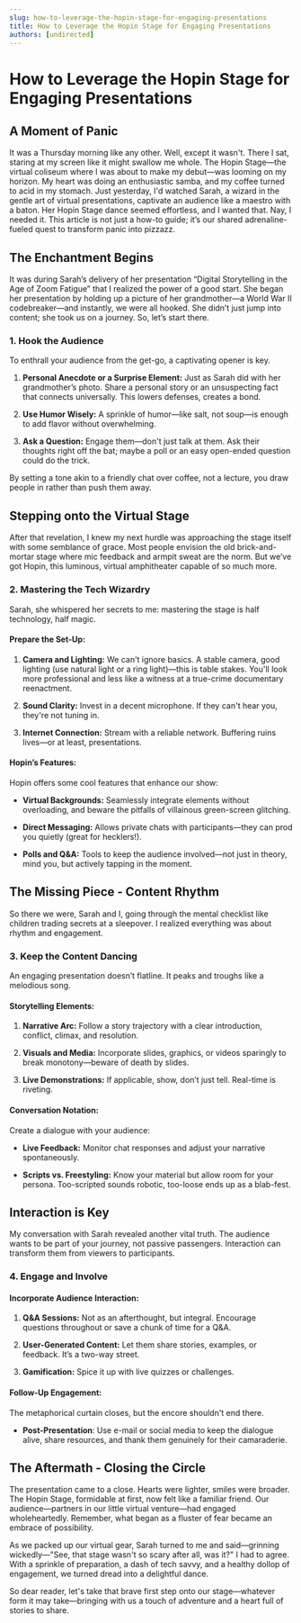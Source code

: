 ```yaml
---
slug: how-to-leverage-the-hopin-stage-for-engaging-presentations
title: How to Leverage the Hopin Stage for Engaging Presentations
authors: [undirected]
---
```



# How to Leverage the Hopin Stage for Engaging Presentations

## A Moment of Panic

It was a Thursday morning like any other. Well, except it wasn't. There I sat, staring at my screen like it might swallow me whole. The Hopin Stage—the virtual coliseum where I was about to make my debut—was looming on my horizon. My heart was doing an enthusiastic samba, and my coffee turned to acid in my stomach. Just yesterday, I'd watched Sarah, a wizard in the gentle art of virtual presentations, captivate an audience like a maestro with a baton. Her Hopin Stage dance seemed effortless, and I wanted that. Nay, I needed it. This article is not just a how-to guide; it’s our shared adrenaline-fueled quest to transform panic into pizzazz.

## The Enchantment Begins

It was during Sarah’s delivery of her presentation “Digital Storytelling in the Age of Zoom Fatigue” that I realized the power of a good start. She began her presentation by holding up a picture of her grandmother—a World War II codebreaker—and instantly, we were all hooked. She didn’t just jump into content; she took us on a journey. So, let’s start there.

### **1. Hook the Audience**

To enthrall your audience from the get-go, a captivating opener is key. 

1. **Personal Anecdote or a Surprise Element:** Just as Sarah did with her grandmother’s photo. Share a personal story or an unsuspecting fact that connects universally. This lowers defenses, creates a bond.

2. **Use Humor Wisely:** A sprinkle of humor—like salt, not soup—is enough to add flavor without overwhelming. 

3. **Ask a Question:** Engage them—don't just talk at them. Ask their thoughts right off the bat; maybe a poll or an easy open-ended question could do the trick.

By setting a tone akin to a friendly chat over coffee, not a lecture, you draw people in rather than push them away.

## Stepping onto the Virtual Stage

After that revelation, I knew my next hurdle was approaching the stage itself with some semblance of grace. Most people envision the old brick-and-mortar stage where mic feedback and armpit sweat are the norm. But we’ve got Hopin, this luminous, virtual amphitheater capable of so much more.

### **2. Mastering the Tech Wizardry**

Sarah, she whispered her secrets to me: mastering the stage is half technology, half magic.

#### **Prepare the Set-Up:**

1. **Camera and Lighting:** We can't ignore basics. A stable camera, good lighting (use natural light or a ring light)—this is table stakes. You'll look more professional and less like a witness at a true-crime documentary reenactment.

2. **Sound Clarity:** Invest in a decent microphone. If they can't hear you, they're not tuning in.

3. **Internet Connection:** Stream with a reliable network. Buffering ruins lives—or at least, presentations.

#### **Hopin’s Features:**

Hopin offers some cool features that enhance our show:

- **Virtual Backgrounds:** Seamlessly integrate elements without overloading, and beware the pitfalls of villainous green-screen glitching.
  
- **Direct Messaging:** Allows private chats with participants—they can prod you quietly (great for hecklers!).

- **Polls and Q&A:** Tools to keep the audience involved—not just in theory, mind you, but actively tapping in the moment.

## The Missing Piece - Content Rhythm

So there we were, Sarah and I, going through the mental checklist like children trading secrets at a sleepover. I realized everything was about rhythm and engagement. 

### **3. Keep the Content Dancing**

An engaging presentation doesn’t flatline. It peaks and troughs like a melodious song.

#### **Storytelling Elements:**

1. **Narrative Arc:** Follow a story trajectory with a clear introduction, conflict, climax, and resolution.

2. **Visuals and Media:** Incorporate slides, graphics, or videos sparingly to break monotony—beware of death by slides.

3. **Live Demonstrations:** If applicable, show, don’t just tell. Real-time is riveting.

#### **Conversation Notation:**

Create a dialogue with your audience:

- **Live Feedback:** Monitor chat responses and adjust your narrative spontaneously.
  
- **Scripts vs. Freestyling:** Know your material but allow room for your persona. Too-scripted sounds robotic, too-loose ends up as a blab-fest.

## Interaction is Key

My conversation with Sarah revealed another vital truth. The audience wants to be part of your journey, not passive passengers. Interaction can transform them from viewers to participants.

### **4. Engage and Involve**

#### **Incorporate Audience Interaction:**

1. **Q&A Sessions:** Not as an afterthought, but integral. Encourage questions throughout or save a chunk of time for a Q&A.

2. **User-Generated Content:** Let them share stories, examples, or feedback. It’s a two-way street.

3. **Gamification:** Spice it up with live quizzes or challenges.

#### **Follow-Up Engagement:**

The metaphorical curtain closes, but the encore shouldn't end there.

- **Post-Presentation**: Use e-mail or social media to keep the dialogue alive, share resources, and thank them genuinely for their camaraderie.

## The Aftermath - Closing the Circle

The presentation came to a close. Hearts were lighter, smiles were broader. The Hopin Stage, formidable at first, now felt like a familiar friend. Our audience—partners in our little virtual venture—had engaged wholeheartedly. Remember, what began as a fluster of fear became an embrace of possibility.

As we packed up our virtual gear, Sarah turned to me and said—grinning wickedly—"See, that stage wasn't so scary after all, was it?" I had to agree. With a sprinkle of preparation, a dash of tech savvy, and a healthy dollop of engagement, we turned dread into a delightful dance.

So dear reader, let's take that brave first step onto our stage—whatever form it may take—bringing with us a touch of adventure and a heart full of stories to share.